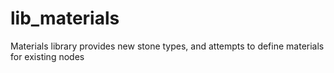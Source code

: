 # lib_materials
Materials library provides new stone types, and attempts to define materials for existing nodes
